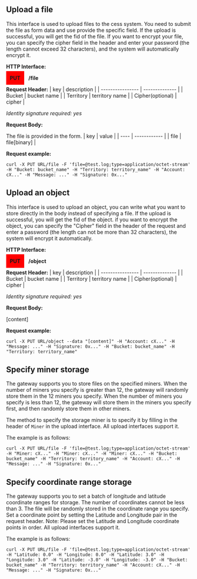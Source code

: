 ## Upload a file
This interface is used to upload files to the cess system. You need to submit the file as form data and use provide the specific field. If the upload is successful, you will get the fid of the file. If you want to encrypt your file, you can specify the cipher field in the header and enter your password (the length cannot exceed 32 characters), and the system will automatically encrypt it.

**HTTP Interface:**

<span style="background-color: red; padding: 10px;"><b>PUT</b></span> &nbsp; <b>/file</b>

**Request Header:**
| key              | description    |
| ---------------- | -------------- |
| Bucket           | bucket name    |
| Territory        | territory name |
| Cipher(optional) | cipher         |

_Identity signature required: yes_

**Request Body:**

The file is provided in the form.
| key  | value        |
| ---- | ------------ |
| file | file[binary] |

**Request example:**
```shell
curl -X PUT URL/file -F 'file=@test.log;type=application/octet-stream' -H "Bucket: bucket_name" -H "Territory: territory_name" -H "Account: cX..." -H "Message: ..." -H "Signature: 0x..."
```

## Upload an object
This interface is used to upload an object, you can write what you want to store directly in the body instead of specifying a file. If the upload is successful, you will get the fid of the object. if you want to encrypt the object, you can specify the "Cipher" field in the header of the request and enter a password (the length can not be more than 32 characters), the system will encrypt it automatically.

**HTTP Interface:**

<span style="background-color: red; padding: 10px;"><b>PUT</b></span> &nbsp; <b>/object</b>

**Request Header:**
| key              | description    |
| ---------------- | -------------- |
| Bucket           | bucket name    |
| Territory        | territory name |
| Cipher(optional) | cipher         |

_Identity signature required: yes_

**Request Body:**

[content]

**Request example:**
```shell
curl -X PUT URL/object --data "[content]" -H "Account: cX..." -H "Message: ..." -H "Signature: 0x..." -H "Bucket: bucket_name" -H "Territory: territory_name"
```

## Specify miner storage
The gateway supports you to store files on the specified miners. When the number of miners you specify is greater than 12, the gateway will randomly store them in the 12 miners you specify. When the number of miners you specify is less than 12, the gateway will store them in the miners you specify first, and then randomly store them in other miners.

The method to specify the storage miner is to specify it by filling in the header of `Miner` in the upload interface. All upload interfaces support it.

The example is as follows:
```shell
curl -X PUT URL/file -F 'file=@test.log;type=application/octet-stream' -H "Miner: cX..." -H "Miner: cX..." -H "Miner: cX..." -H "Bucket: bucket_name" -H "Territory: territory_name" -H "Account: cX..." -H "Message: ..." -H "Signature: 0x..."
```

## Specify coordinate range storage
The gateway supports you to set a batch of longitude and latitude coordinate ranges for storage. The number of coordinates cannot be less than 3. The file will be randomly stored in the coordinate range you specify. Set a coordinate point by setting the Latitude and Longitude pair in the request header. Note: Please set the Latitude and Longitude coordinate points in order. All upload interfaces support it.

The example is as follows:
```shell
curl -X PUT URL/file -F 'file=@test.log;type=application/octet-stream' -H "Latitude: 0.0" -H "Longitude: 0.0" -H "Latitude: 3.0" -H "Longitude: 3.0" -H "Latitude: -3.0" -H "Longitude: -3.0" -H "Bucket: bucket_name" -H "Territory: territory_name" -H "Account: cX..." -H "Message: ..." -H "Signature: 0x..."
```